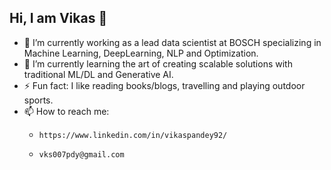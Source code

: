 ## Hi, I am Vikas 👋
- 🔭 I’m currently working as a lead data scientist at BOSCH specializing in Machine Learning, DeepLearning, NLP and Optimization.
- 🌱 I’m currently learning the art of creating scalable solutions with traditional ML/DL and Generative AI.
- ⚡ Fun fact: I like reading books/blogs, travelling and playing outdoor sports.
- 📫 How to reach me:
  -     https://www.linkedin.com/in/vikaspandey92/
  -     vks007pdy@gmail.com

<!--
**vikaspandey92/vikaspandey92** is a ✨ _special_ ✨ repository because its `README.md` (this file) appears on your GitHub profile.

Here are some ideas to get you started:

- 🔭 I’m currently working on ...
- 🌱 I’m currently learning ...
- 👯 I’m looking to collaborate on ...
- 🤔 I’m looking for help with ...
- 💬 Ask me about ...
- 📫 How to reach me: ...
- 😄 Pronouns: ...
- ⚡ Fun fact: ...
-->
